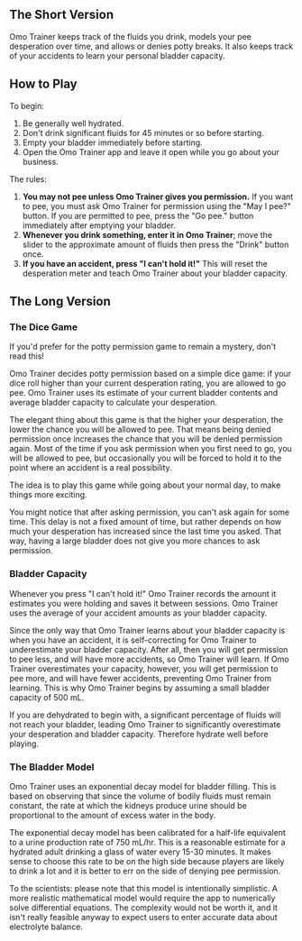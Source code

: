## The Short Version

Omo Trainer keeps track of the fluids you drink, models your pee desperation over time, and allows or denies potty breaks. It also keeps track of your accidents to learn your personal bladder capacity.

## How to Play

To begin:

1. Be generally well hydrated.
2. Don't drink significant fluids for 45 minutes or so before starting.
3. Empty your bladder immediately before starting.
4. Open the Omo Trainer app and leave it open while you go about your business.

The rules:

1. **You may not pee unless Omo Trainer gives you permission.** If you want to pee, you must ask Omo Trainer for permission using the "May I pee?" button. If you are permitted to pee, press the "Go pee." button immediately after emptying your bladder.
2. **Whenever you drink something, enter it in Omo Trainer**; move the slider to the approximate amount of fluids then press the "Drink" button once.
3. **If you have an accident, press "I can't hold it!"** This will reset the desperation meter and teach Omo Trainer about your bladder capacity.

## The Long Version

### The Dice Game

If you'd prefer for the potty permission game to remain a mystery, don't read this!

Omo Trainer decides potty permission based on a simple dice game: if your dice roll higher than your current desperation rating, you are allowed to go pee. Omo Trainer uses its estimate of your current bladder contents and average bladder capacity to calculate your desperation.

The elegant thing about this game is that the higher your desperation, the lower the chance you will be allowed to pee. That means being denied permission once increases the chance that you will be denied permission again. Most of the time if you ask permission when you first need to go, you will be allowed to pee, but occasionally you will be forced to hold it to the point where an accident is a real possibility.

The idea is to play this game while going about your normal day, to make things more exciting.

You might notice that after asking permission, you can't ask again for some time. This delay is not a fixed amount of time, but rather depends on how much your desperation has increased since the last time you asked. That way, having a large bladder does not give you more chances to ask permission.

### Bladder Capacity

Whenever you press "I can't hold it!" Omo Trainer records the amount it estimates you were holding and saves it between sessions. Omo Trainer uses the average of your accident amounts as your bladder capacity.

Since the only way that Omo Trainer learns about your bladder capacity is when you have an accident, it is self-correcting for Omo Trainer to underestimate your bladder capacity. After all, then you will get permission to pee less, and will have more accidents, so Omo Trainer will learn. If Omo Trainer overestimates your capacity, however, you will get permission to pee more, and will have fewer accidents, preventing Omo Trainer from learning.  This is why Omo Trainer begins by assuming a small bladder capacity of 500 mL.

If you are dehydrated to begin with, a significant percentage of fluids will not reach your bladder, leading Omo Trainer to significantly overestimate your desperation and bladder capacity. Therefore hydrate well before playing.

### The Bladder Model

Omo Trainer uses an exponential decay model for bladder filling. This is based on observing that since the volume of bodily fluids must remain constant, the rate at which the kidneys produce urine should be proportional to the amount of excess water in the body. 

The exponential decay model has been calibrated for a half-life equivalent to a urine production rate of 750 mL/hr. This is a reasonable estimate for a hydrated adult drinking a glass of water every 15-30 minutes. It makes sense to choose this rate to be on the high side because players are likely to drink a lot and it is better to err on the side of denying pee permission.

To the scientists: please note that this model is intentionally simplistic. A more realistic mathematical model would require the app to numerically solve differential equations. The complexity would not be worth it, and it isn't really feasible anyway to expect users to enter accurate data about electrolyte balance.
